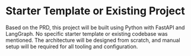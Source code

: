 # Starter Template or Existing Project

Based on the PRD, this project will be built using Python with FastAPI and LangGraph. No specific starter template or existing codebase was mentioned. The architecture will be designed from scratch, and manual setup will be required for all tooling and configuration.